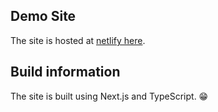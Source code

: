 ## Demo Site
The site is hosted at [netlify here](https://carpetgeeks.netlify.com/).

## Build information

The site is built using Next.js and TypeScript. 😁